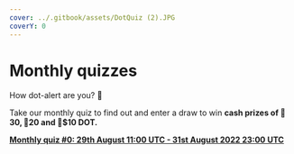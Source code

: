```yaml
---
cover: ../.gitbook/assets/DotQuiz (2).JPG
coverY: 0
---
```


# Monthly quizzes

How dot-alert are you? 👀

Take our monthly quiz to find out and enter a draw to win **cash prizes of 🥇$30, 🥈$20 and 🥉$10 DOT.**&#x20;

****[**Monthly quiz #0: 29th August 11:00 UTC - 31st August 2022 23:00 UTC**](https://forms.gle/iLJNy93qt8UiVgwj8)****

